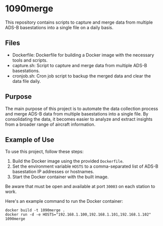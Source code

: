 # 1090merge

This repository contains scripts to capture and merge data from multiple ADS-B basestations into a single file on a daily basis.

## Files

- Dockerfile: Dockerfile for building a Docker image with the necessary tools and scripts.
- capture.sh: Script to capture and merge data from multiple ADS-B basestations.
- cronjob.sh: Cron job script to backup the merged data and clear the data file daily.

## Purpose

The main purpose of this project is to automate the data collection process and merge ADS-B data from multiple basestations into a single file. By consolidating the data, it becomes easier to analyze and extract insights from a broader range of aircraft information.

## Example of Use

To use this project, follow these steps:

1. Build the Docker image using the provided `Dockerfile`.
2. Set the environment variable `HOSTS` to a comma-separated list of ADS-B basestation IP addresses or hostnames.
3. Start the Docker container with the built image.

Be aware that must be open and available at port `30003` on each station to work.

Here's an example command to run the Docker container:

```shell
docker build -t 1090merge .
docker run -d -e HOSTS="192.168.1.100,192.168.1.101,192.168.1.102" 1090merge
```
